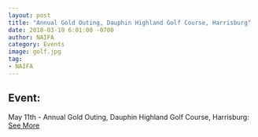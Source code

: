 ```yaml
---
layout: post
title: "Annual Gold Outing, Dauphin Highland Golf Course, Harrisburg"
date: 2018-03-19 6:01:00 -0700
author: NAIFA
category: Events
image: golf.jpg
tag:
- NAIFA
---
```


## Event:
May 11th - Annual Gold Outing, Dauphin Highland Golf Course, Harrisburg: [See More](/images/2018_NAIFA_Golf_Brochure.pdf)
